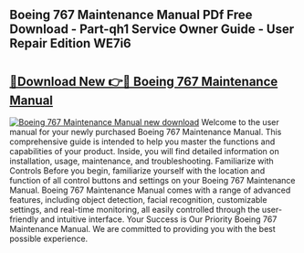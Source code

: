 ## Boeing 767 Maintenance Manual PDf Free Download - Part-qh1 Service Owner Guide - User Repair Edition WE7i6

# <h2><a href="http://bc4552.oget.top/?id=Boeing+767+Maintenance+Manual">🔗Download New 👉🔴 Boeing 767 Maintenance Manual</a></h2>

[![Boeing 767 Maintenance Manual new download](https://i.imgur.com/5g1atiW.png)](http://bc4552.oget.top/?id=Boeing+767+Maintenance+Manual)
Welcome to the user manual for your newly purchased Boeing 767 Maintenance Manual. This comprehensive guide is intended to help you master the functions and capabilities of your product. Inside, you will find detailed information on installation, usage, maintenance, and troubleshooting. Familiarize with Controls Before you begin, familiarize yourself with the location and function of all control buttons and settings on your Boeing 767 Maintenance Manual. Boeing 767 Maintenance Manual comes with a range of advanced features, including object detection, facial recognition, customizable settings, and real-time monitoring, all easily controlled through the user-friendly and intuitive interface. Your Success is Our Priority Boeing 767 Maintenance Manual. We are committed to providing you with the best possible experience.
